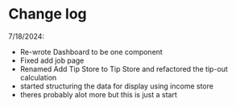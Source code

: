# Change log

7/18/2024:
- Re-wrote Dashboard to be one component
- Fixed add job page
- Renamed Add Tip Store to Tip Store and refactored the tip-out calculation
- started structuring the data for display using income store
- theres probably alot more but this is just a start